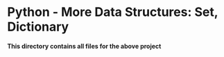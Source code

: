 # Python - More Data Structures: Set, Dictionary
**This directory contains all files for the above project**
